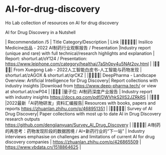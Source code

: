 # AI-for-drug-discovery
Ho Lab collection of resources on AI for drug discovery

AI for Drug Discovery in a Nutshell

| Recommendation /5	| Title	Category/Description |	Link
|🌟🌟🌟🌟🌟|	Insilico Medicine出品 - 2022 AI制药行业观察报告 / Presentation	|Industry report (unique and rare) with full  technical/research highlights and explanation	| Report: shorturl.at/oY124 / Presentation: https://www.leiphone.com/category/healthai/7aSh0py4u5NAt2ov.html |
|🌟🌟🌟🌟|	From Xuegong Lab - 2022人工智能白皮书-人工智能与药物发现	|	shorturl.at/zAGOX & shorturl.at/qrCKZ |
|🌟🌟🌟🌟|	DeepPharma - Landscape  Overview: Artificial Intelligence for Drug Discovery|	Report collections with industry insights	|Download from https://www.deep-pharma.tech/ or view at shorturl.at/cwP04 |
|🌟🌟🌟	|量子位: AI制药深度产业报告 |	Industry report with industry insights	https://docs.qq.com/pdf/DWVhkS2lIS2JZRkRS |
|🌟🌟🌟	|2022最新「AI药物研发」资料汇编报告|	Resources with books, papers and reports	https://zhuanlan.zhihu.com/p/468951351 |
|🌟🌟🌟🌟🌟|	Survey of AI Drug Discovery|	Paper collections with most up to date AI in Drug Discovery research outputs	https://github.com/dengjianyuan/Survey_AI_Drug_Discovery |
|🌟🌟🌟🌟|	AI制药的再思考：药物发现阶段的数据困境 / AI+新药行业的“下一站”
	| Industry interviews emphasise on challenges and limitations of current AI for drug discovery companies |	https://zhuanlan.zhihu.com/p/426865509 |  https://www.vbdata.cn/1518864625  |
